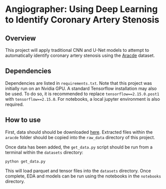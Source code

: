 # Angiographer: Using Deep Learning to Identify Coronary Artery Stenosis

## Overview
This project will apply traditional CNN and U-Net models to attempt to automatically identify coronary artery stenosis using the [Aracde](https://www.nature.com/articles/s41597-023-02871-z) dataset.

## Dependencies
Dependencies are listed in `requirements.txt`. Note that this project was initially run on an Nvidia GPU. A standard Tensorflow installation may also be used. To do so, it is recommended to replace `tensorflow==2.15.0.post1` with `tensorflow==2.15.0`. For notebooks, a local jupyter environment is also required.

## How to use
First, data should should be downloaded [here](https://www.nature.com/articles/s41597-023-02871-z#Sec9). Extracted files within the `aracde` folder should be copied into the `raw_data` directory of this project.

Once data has been added, the `get_data.py` script should be run from a terminal within the `datasets` directory:

`python get_data.py`

This will load parquet and tensor files into the `datasets` directory. Once complete, EDA and models can be run using the notebooks in the `notebooks` directory.
